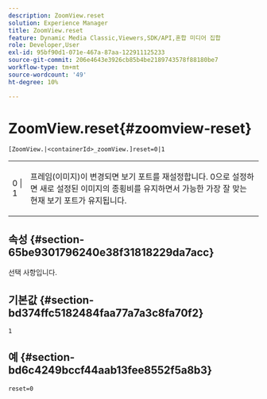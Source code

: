 ```yaml
---
description: ZoomView.reset
solution: Experience Manager
title: ZoomView.reset
feature: Dynamic Media Classic,Viewers,SDK/API,혼합 미디어 집합
role: Developer,User
exl-id: 95bf90d1-071e-467a-87aa-122911125233
source-git-commit: 206e4643e3926cb85b4be2189743578f88180be7
workflow-type: tm+mt
source-wordcount: '49'
ht-degree: 10%

---
```


# ZoomView.reset{#zoomview-reset}

`[ZoomView.|<containerId>_zoomView.]reset=0|1`

<table id="table_49FFD1BC53B846F09A6D214BC8C5C3FE"> 
 <tbody> 
  <tr> 
   <td colname="col1"> <p> <span class="codeph"> 0 | 1</span> </p> </td> 
   <td colname="col2"> <p> 프레임(이미지)이 변경되면 보기 포트를 재설정합니다. <span class="codeph"> 0</span>으로 설정하면 새로 설정된 이미지의 종횡비를 유지하면서 가능한 가장 잘 맞는 현재 보기 포트가 유지됩니다. </p> </td> 
  </tr> 
 </tbody> 
</table>

## 속성 {#section-65be9301796240e38f31818229da7acc}

선택 사항입니다.

## 기본값 {#section-bd374ffc5182484faa77a7a3c8fa70f2}

`1`

## 예 {#section-bd6c4249bccf44aab13fee8552f5a8b3}

`reset=0`
